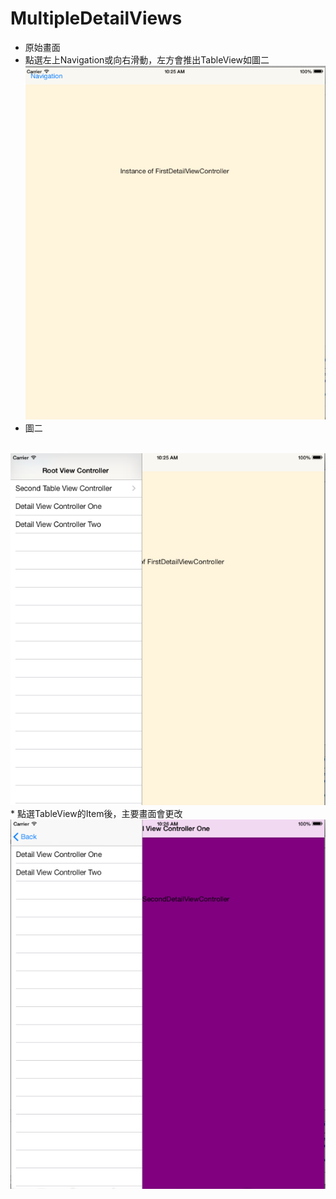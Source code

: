 MultipleDetailViews
==========
 * 原始畫面
 * 點選左上Navigation或向右滑動，左方會推出TableView如圖二
<img src="1.png"><br>
 * 圖二
<br>
<img src="2.png"><br>
 * 點選TableView的Item後，主要畫面會更改
<br>
<img src="3.png">
<br>

